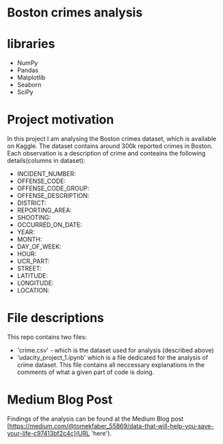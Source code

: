 # Boston crimes analysis

# libraries
- NumPy
- Pandas
- Matplotlib
- Seaborn
- SciPy

# Project motivation
In this project I am analysing the Boston crimes dataset, which is available on Kaggle. The dataset contains around 300k reported crimes in Boston. Each observation is a description of crime and conteains the following details(columns in dataset):
- INCIDENT_NUMBER:
- OFFENSE_CODE:
- OFFENSE_CODE_GROUP:
- OFFENSE_DESCRIPTION:
- DISTRICT:
- REPORTING_AREA: 
- SHOOTING:
- OCCURRED_ON_DATE:
- YEAR:
- MONTH:
- DAY_OF_WEEK:
- HOUR:
- UCR_PART: 
- STREET:
- LATITUDE:
- LONGITUDE:
- LOCATION:

# File descriptions
This repo contains two files:
- 'crime.csv' - which is the dataset used for analysis (described above)
- 'udacity_project_1.ipynb' which is a file dedicated for the analysis of crime dataset. This file contains all neccessary explanations in the comments of what a given part of code is doing. 

# Medium Blog Post
Findings of the analysis can be found at the Medium Blog post [https://medium.com/@tomekfaber_55869/data-that-will-help-you-save-your-life-c97413bf2c4c](URL 'here').

